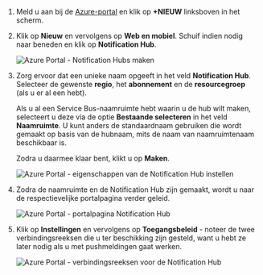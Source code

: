 

1. Meld u aan bij de [Azure-portal](https://portal.azure.com) en klik op **+NIEUW** linksboven in het scherm.
2. Klik op **Nieuw** en vervolgens op **Web en mobiel**. Schuif indien nodig naar beneden en klik op **Notification Hub**.
   
      ![Azure Portal - Notification Hubs maken](./media/notification-hubs-portal-create-new-hub/notification-hubs-azure-portal-create.png)
      
3. Zorg ervoor dat een unieke naam opgeeft in het veld **Notification Hub**. Selecteer de gewenste **regio**, het **abonnement** en de **resourcegroep** (als u er al een hebt). 
   
    Als u al een Service Bus-naamruimte hebt waarin u de hub wilt maken, selecteert u deze via de optie **Bestaande selecteren** in het veld **Naamruimte**.  U kunt anders de standaardnaam gebruiken die wordt gemaakt op basis van de hubnaam, mits de naam van naamruimtenaam beschikbaar is. 
   
    Zodra u daarmee klaar bent, klikt u op **Maken**.
   
      ![Azure Portal - eigenschappen van de Notification Hub instellen](./media/notification-hubs-portal-create-new-hub/notification-hubs-azure-portal-settings.png)
4. Zodra de naamruimte en de Notification Hub zijn gemaakt, wordt u naar de respectievelijke portalpagina verder geleid. 
   
      ![Azure Portal - portalpagina Notification Hub](./media/notification-hubs-portal-create-new-hub/notification-hubs-azure-portal-page.png)
5. Klik op **Instellingen** en vervolgens op **Toegangsbeleid** - noteer de twee verbindingsreeksen die u ter beschikking zijn gesteld, want u hebt ze later nodig als u met pushmeldingen gaat werken.
   
      ![Azure Portal - verbindingsreeksen voor de Notification Hub](./media/notification-hubs-portal-create-new-hub/notification-hubs-connection-strings-portal.png)



<!--HONumber=Dec16_HO1-->


